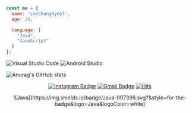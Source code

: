 <br/>

```js
const me = {
  name: 'LeeChangRyeol',
  age: 24,

  language: [
    "Java",
    "JavaScript"
  ]
};
```


![Visual Studio Code](https://img.shields.io/badge/Visual%20Studio%20Code-007ACC.svg?&style=for-the-badge&logo=Visual%20Studio%20Code&logoColor=white)
![Android Studio](https://img.shields.io/badge/Android%20Studio-3DDC84.svg?&style=for-the-badge&logo=Android%20Studio&logoColor=white)

![Anurag's GitHub stats](https://github-readme-stats.vercel.app/api?username=fufckddl&show_icons=true&theme=radical)

 
 
<!-- [![Anurag's github stats](https://github-readme-stats.vercel.app/api?username=fufckddl)](https://github.com/anuraghazra/github-readme-stats)-->


<div align=center>

[![Instagram Badge](https://img.shields.io/badge/-Instagram-dd2a7b?style=flat-square&logo=instagram&logoColor=white&link=https://www.instagram.com/data.scientist/)](https://www.instagram.com/fufckddl/) 
[![Gmail Badge](https://img.shields.io/badge/-Gmail-d14836?style=flat-square&logo=Gmail&logoColor=white&link=mailto:snugyun01@gmail.com)](mailto:dlckdfuf141@gmail.com)
[![Hits](https://hits.seeyoufarm.com/api/count/incr/badge.svg?url=https%3A%2F%2Fgithub.com%2FKOR-CHANG)](https://hits.seeyoufarm.com) 
</div>

<div align=center>
![Java](https://img.shields.io/badge/Java-007396.svg?&style=for-the-badge&logo=Java&logoColor=white)


</div>
